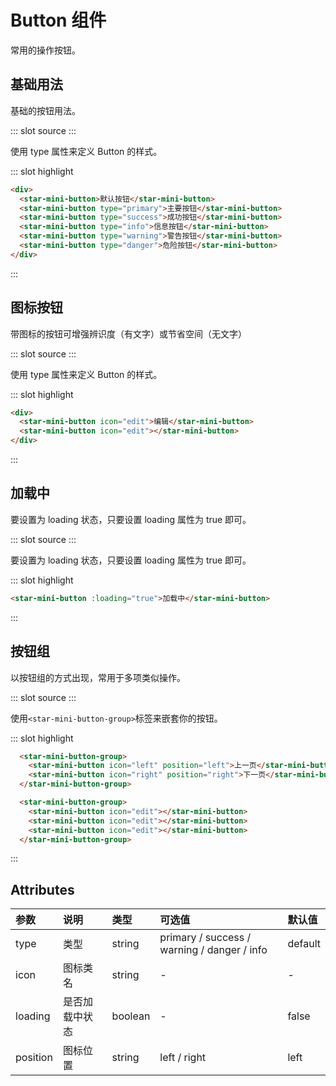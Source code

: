 # Button 组件

常用的操作按钮。

## 基础用法

基础的按钮用法。

<demo-block>
::: slot source
<button-test1></button-test1>
:::

使用 type 属性来定义 Button 的样式。

::: slot highlight

```html
<div>
  <star-mini-button>默认按钮</star-mini-button>
  <star-mini-button type="primary">主要按钮</star-mini-button>
  <star-mini-button type="success">成功按钮</star-mini-button>
  <star-mini-button type="info">信息按钮</star-mini-button>
  <star-mini-button type="warning">警告按钮</star-mini-button>
  <star-mini-button type="danger">危险按钮</star-mini-button>
</div>
```

:::
</demo-block>

## 图标按钮

带图标的按钮可增强辨识度（有文字）或节省空间（无文字）

<demo-block>
::: slot source
<button-test2></button-test2>
:::

使用 type 属性来定义 Button 的样式。

::: slot highlight

```html
<div>
  <star-mini-button icon="edit">编辑</star-mini-button>
  <star-mini-button icon="edit"></star-mini-button>
</div>
```

:::
</demo-block>

## 加载中

要设置为 loading 状态，只要设置 loading 属性为 true 即可。

<demo-block>
::: slot source
<button-test3></button-test3>
:::

要设置为 loading 状态，只要设置 loading 属性为 true 即可。

::: slot highlight

```html
<star-mini-button :loading="true">加载中</star-mini-button>
```

:::
</demo-block>

## 按钮组

以按钮组的方式出现，常用于多项类似操作。

<demo-block>
::: slot source
<button-test4></button-test4>
:::

使用`<star-mini-button-group>`标签来嵌套你的按钮。

::: slot highlight

```html
  <star-mini-button-group>
    <star-mini-button icon="left" position="left">上一页</star-mini-button>
    <star-mini-button icon="right" position="right">下一页</star-mini-button>
  </star-mini-button-group>

  <star-mini-button-group>
    <star-mini-button icon="edit"></star-mini-button>
    <star-mini-button icon="edit"></star-mini-button>
    <star-mini-button icon="edit"></star-mini-button>
  </star-mini-button-group>
```

:::
</demo-block>

## Attributes

| 参数     | 说明           | 类型    | 可选值                                      | 默认值  |
| :------- | :------------- | :------ | :------------------------------------------ | :------ |
| type     | 类型           | string  | primary / success / warning / danger / info | default |
| icon     | 图标类名       | string  | -                                           | -       |
| loading  | 是否加载中状态 | boolean | -                                           | false   |
| position | 图标位置       | string  | left / right                                | left    |
